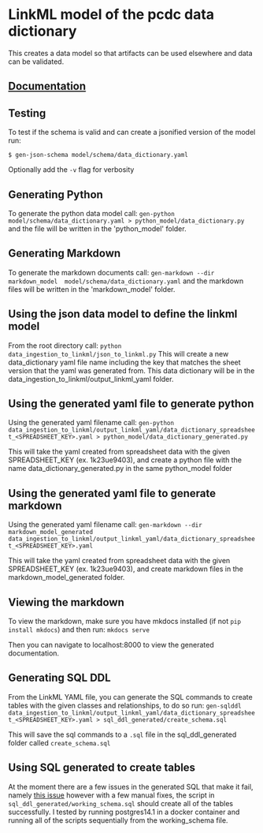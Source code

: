 # LinkML model of the pcdc data dictionary
This creates a data model so that 
artifacts can be used elsewhere and data can be validated.

## [Documentation](https://chicagopcdc.github.io/data_dictionary/)

## Testing 
To test if the schema is valid and can create a jsonified version of the model run:

`$ gen-json-schema model/schema/data_dictionary.yaml`

Optionally add the `-v` flag for verbosity

## Generating Python
To generate the python data model call:
`gen-python model/schema/data_dictionary.yaml > python_model/data_dictionary.py` and the file will be written in the 'python_model' folder.

## Generating Markdown
To generate the markdown documents call:
`gen-markdown --dir markdown_model  model/schema/data_dictionary.yaml` and the markdown files will be written in the 'markdown_model' folder.

## Using the json data model to define the linkml model
From the root directory call:
`python data_ingestion_to_linkml/json_to_linkml.py` 
This will create a new data_dictionary yaml file name including the key that matches the sheet version that the yaml was generated from. This data dictionary will be in the data_ingestion_to_linkml/output_linkml_yaml folder.

## Using the generated yaml file to generate python
Using the generated yaml filename call:
`gen-python data_ingestion_to_linkml/output_linkml_yaml/data_dictionary_spreadsheet_<SPREADSHEET_KEY>.yaml > python_model/data_dictionary_generated.py`

This will take the yaml created from spreadsheet data with the given SPREADSHEET_KEY (ex. 1k23ue9403), and create a python file with the name data_dictionary_generated.py in the same python_model folder

## Using the generated yaml file to generate markdown
Using the generated yaml filename call:
`gen-markdown --dir markdown_model_generated  data_ingestion_to_linkml/output_linkml_yaml/data_dictionary_spreadsheet_<SPREADSHEET_KEY>.yaml`

This will take the yaml created from spreadsheet data with the given SPREADSHEET_KEY (ex. 1k23ue9403), and create markdown files in the markdown_model_generated folder.

## Viewing the markdown
To view the markdown, make sure you have mkdocs installed (if not `pip install mkdocs`) and then run:
`mkdocs serve` 

Then you can navigate to localhost:8000 to view the generated documentation. 

## Generating SQL DDL
From the LinkML YAML file, you can generate the SQL commands to create tables with the given classes and relationships, to do so run:
`gen-sqlddl data_ingestion_to_linkml/output_linkml_yaml/data_dictionary_spreadsheet_<SPREADSHEET_KEY>.yaml > sql_ddl_generated/create_schema.sql`

This will save the sql commands to a `.sql` file in the sql_ddl_generated folder called `create_schema.sql`

## Using SQL generated to create tables
At the moment there are a few issues in the generated SQL that make it fail, namely  [this issue](https://github.com/linkml/linkml/issues/1407) however with a few manual fixes, the script in `sql_ddl_generated/working_schema.sql` should create all of the tables successfully. I tested by running postgres14.1 in a docker container and running all of the scripts sequentially from the working_schema file.